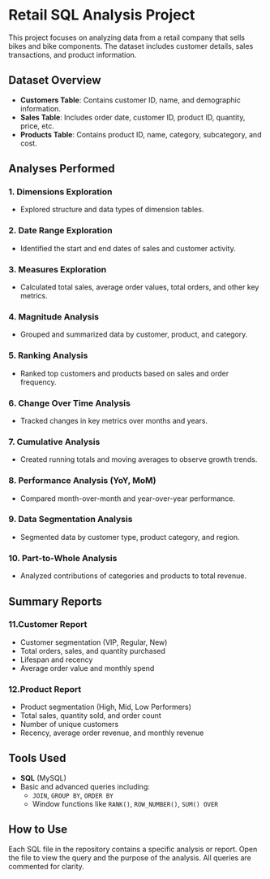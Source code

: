 # Retail SQL Analysis Project

This project focuses on analyzing data from a retail company that sells bikes and bike components. The dataset includes customer details, sales transactions, and product information.

## Dataset Overview

- **Customers Table**: Contains customer ID, name, and demographic information.
- **Sales Table**: Includes order date, customer ID, product ID, quantity, price, etc.
- **Products Table**: Contains product ID, name, category, subcategory, and cost.

## Analyses Performed

### 1. Dimensions Exploration
- Explored structure and data types of dimension tables.

### 2. Date Range Exploration
- Identified the start and end dates of sales and customer activity.

### 3. Measures Exploration
- Calculated total sales, average order values, total orders, and other key metrics.

### 4. Magnitude Analysis
- Grouped and summarized data by customer, product, and category.

### 5. Ranking Analysis
- Ranked top customers and products based on sales and order frequency.

### 6. Change Over Time Analysis
- Tracked changes in key metrics over months and years.

### 7. Cumulative Analysis
- Created running totals and moving averages to observe growth trends.

### 8. Performance Analysis (YoY, MoM)
- Compared month-over-month and year-over-year performance.

### 9. Data Segmentation Analysis
- Segmented data by customer type, product category, and region.

### 10. Part-to-Whole Analysis
- Analyzed contributions of categories and products to total revenue.

## Summary Reports

### 11.Customer Report
- Customer segmentation (VIP, Regular, New)
- Total orders, sales, and quantity purchased
- Lifespan and recency
- Average order value and monthly spend

### 12.Product Report
- Product segmentation (High, Mid, Low Performers)
- Total sales, quantity sold, and order count
- Number of unique customers
- Recency, average order revenue, and monthly revenue

## Tools Used

- **SQL** (MySQL)
- Basic and advanced queries including:
  - `JOIN`, `GROUP BY`, `ORDER BY`
  - Window functions like `RANK()`, `ROW_NUMBER()`, `SUM() OVER`

## How to Use

Each SQL file in the repository contains a specific analysis or report. Open the file to view the query and the purpose of the analysis. All queries are commented for clarity.


